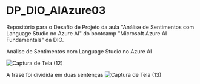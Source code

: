 # DP_DIO_AIAzure03
Repositório para o Desafio de Projeto da aula "Análise de Sentimentos com Language Studio no Azure AI" do bootcamp "Microsoft Azure AI Fundamentals" da DIO.

Análise de Sentimentos com Language Studio no Azure AI

![Captura de Tela (12)](https://github.com/renan-m1/DP_DIO_AIAzure03/assets/152368263/13a571b2-c348-495e-aab5-a3df398ac7f4)

A frase foi dividida em duas sentenças
![Captura de Tela (13)](https://github.com/renan-m1/DP_DIO_AIAzure03/assets/152368263/3a070cd6-79b5-4d13-9bf7-24be6b30620a)

